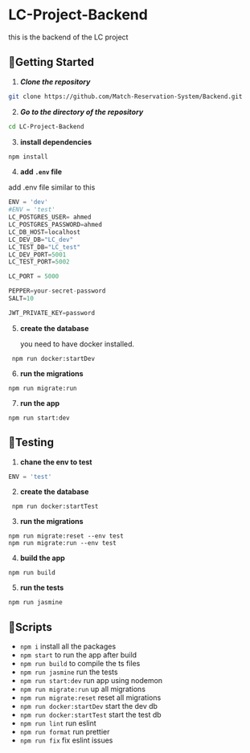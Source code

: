 # LC-Project-Backend

this is the backend of the LC project

## 🏁Getting Started <a name = "start"></a>

1. **_Clone the repository_**

```bash
git clone https://github.com/Match-Reservation-System/Backend.git
```

2. **_Go to the directory of the repository_**

```bash
cd LC-Project-Backend
```

3. **install dependencies**

```bash
npm install

```

4. **add `.env` file**

add .env file similar to this

```py
ENV = 'dev'
#ENV = 'test'
LC_POSTGRES_USER= ahmed
LC_POSTGRES_PASSWORD=ahmed
LC_DB_HOST=localhost
LC_DEV_DB="LC_dev"
LC_TEST_DB="LC_test"
LC_DEV_PORT=5001
LC_TEST_PORT=5002

LC_PORT = 5000

PEPPER=your-secret-password
SALT=10

JWT_PRIVATE_KEY=password
```

5. **create the database**

    you need to have docker installed.
```
 npm run docker:startDev
```

6. **run the migrations**

```
npm run migrate:run
```

7. **run the app**

```
npm run start:dev
```

## 🏁Testing <a name = "Testing"></a>

1. **chane the env to test**

```py
ENV = 'test'
```
2. **create the database**

```
 npm run docker:startTest
```

3. **run the migrations**

```
npm run migrate:reset --env test
npm run migrate:run --env test
```
4. **build the app**

```
npm run build
```
5. **run the tests**

```
npm run jasmine
```


## 🏁Scripts <a name = "Scripts"></a>

- `npm i` install all the packages
- `npm start` to run the app after build
- `npm run build` to compile the ts files
- `npm run jasmine` run the tests
- `npm run start:dev` run app using nodemon
- `npm run migrate:run` up all migrations
- `npm run migrate:reset` reset all migrations
- `npm run docker:startDev` start the dev db
- `npm run docker:startTest` start the test db
- `npm run lint` run eslint
- `npm run format` run prettier
- `npm run fix` fix eslint issues

##
